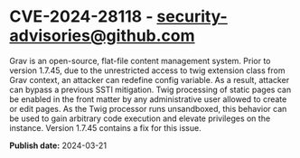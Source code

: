 # CVE-2024-28118 - security-advisories@github.com

Grav is an open-source, flat-file content management system. Prior to version 1.7.45, due to the unrestricted access to twig extension class from Grav context, an attacker can redefine config variable. As a result, attacker can bypass a previous SSTI mitigation. Twig processing of static pages can be enabled in the front matter by any administrative user allowed to create or edit pages. As the Twig processor runs unsandboxed, this behavior can be used to gain arbitrary code execution and elevate privileges on the instance. Version 1.7.45 contains a fix for this issue.


**Publish date:** 2024-03-21

